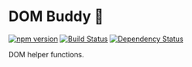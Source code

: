 # DOM Buddy :construction_worker:

[![npm version](https://badge.fury.io/js/dom-buddy.svg)](https://badge.fury.io/js/dom-buddy)
[![Build Status](https://travis-ci.org/DamianMullins/dom-buddy.svg)](https://travis-ci.org/DamianMullins/dom-buddy)
[![Dependency Status](https://gemnasium.com/badges/github.com/DamianMullins/dom-buddy.svg)](https://gemnasium.com/github.com/DamianMullins/dom-buddy)

DOM helper functions.
